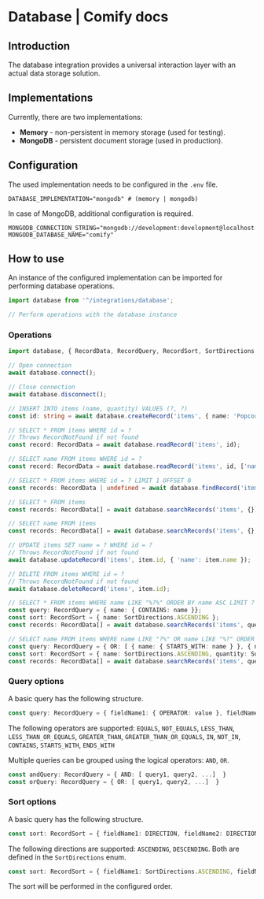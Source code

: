 
# Database | Comify docs

## Introduction

The database integration provides a universal interaction layer with an actual data storage solution.

## Implementations

Currently, there are two implementations:

* **Memory** - non-persistent in memory storage (used for testing).
* **MongoDB** - persistent document storage (used in production).

## Configuration

The used implementation needs to be configured in the `.env` file.

```env
DATABASE_IMPLEMENTATION="mongodb" # (memory | mongodb)
```

In case of MongoDB, additional configuration is required.

```env
MONGODB_CONNECTION_STRING="mongodb://development:development@localhost:27017"
MONGODB_DATABASE_NAME="comify"
```

## How to use

An instance of the configured implementation can be imported for performing database operations.

```ts
import database from '^/integrations/database';

// Perform operations with the database instance
```

### Operations

```ts
import database, { RecordData, RecordQuery, RecordSort, SortDirections } from '^/integrations/database';

// Open connection
await database.connect();

// Close connection
await database.disconnect();

// INSERT INTO items (name, quantity) VALUES (?, ?)
const id: string = await database.createRecord('items', { name: 'Popcorn', quantity: 3 });

// SELECT * FROM items WHERE id = ?
// Throws RecordNotFound if not found
const record: RecordData = await database.readRecord('items', id);

// SELECT name FROM items WHERE id = ?
const record: RecordData = await database.readRecord('items', id, ['name']);

// SELECT * FROM items WHERE id = ? LIMIT 1 OFFSET 0
const records: RecordData | undefined = await database.findRecord('items', { id });

// SELECT * FROM items
const records: RecordData[] = await database.searchRecords('items', {});

// SELECT name FROM items
const records: RecordData[] = await database.searchRecords('items', {}, ['name']);

// UPDATE items SET name = ? WHERE id = ?
// Throws RecordNotFound if not found
await database.updateRecord('items', item.id, { 'name': item.name });

// DELETE FROM items WHERE id = ?
// Throws RecordNotFound if not found
await database.deleteRecord('items', item.id);

// SELECT * FROM items WHERE name LIKE "%?%" ORDER BY name ASC LIMIT ? OFFSET ?
const query: RecordQuery = { name: { CONTAINS: name }};
const sort: RecordSort = { name: SortDirections.ASCENDING };
const records: RecordData[] = await database.searchRecords('items', query, undefined, sort, limit, offset);

// SELECT name FROM items WHERE name LIKE "?%" OR name LIKE "%?" ORDER BY name ASC, quantity DESC LIMIT ? OFFSET ?;
const query: RecordQuery = { OR: [ { name: { STARTS_WITH: name } }, { name: { ENDS_WITH: name } } ] };
const sort: RecordSort = { name: SortDirections.ASCENDING, quantity: SortDirections.DESCENDING };
const records: RecordData[] = await database.searchRecords('items', query, ['name'], sort, limit, offset);
```

### Query options

A basic query has the following structure.

```ts
const query: RecordQuery = { fieldName1: { OPERATOR: value }, fieldName2: { OPERATOR: value }, ...  }
```

The following operators are supported: `EQUALS`, `NOT_EQUALS`, `LESS_THAN`, `LESS_THAN_OR_EQUALS`, `GREATER_THAN`, `GREATER_THAN_OR_EQUALS`, `IN`, `NOT_IN`, `CONTAINS`, `STARTS_WITH`, `ENDS_WITH`

Multiple queries can be grouped using the logical operators: `AND`, `OR`.

```ts
const andQuery: RecordQuery = { AND: [ query1, query2, ...]  }
const orQuery: RecordQuery = { OR: [ query1, query2, ...]  }
```

### Sort options

A basic query has the following structure.

```ts
const sort: RecordSort = { fieldName1: DIRECTION, fieldName2: DIRECTION, ... };
```

The following directions are supported: `ASCENDING`, `DESCENDING`. Both are defined in the `SortDirections` enum.

```ts
const sort: RecordSort = { fieldName1: SortDirections.ASCENDING, fieldName2: SortDirections.DESCENDING, ... };
```

The sort will be performed in the configured order.
